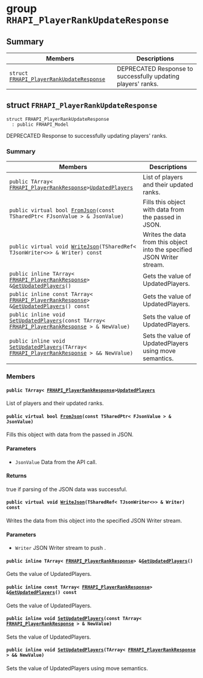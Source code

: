 # group `RHAPI_PlayerRankUpdateResponse` <a id="group__RHAPI__PlayerRankUpdateResponse"></a>

## Summary

 Members                        | Descriptions                                
--------------------------------|---------------------------------------------
`struct `[`FRHAPI_PlayerRankUpdateResponse`](#structFRHAPI__PlayerRankUpdateResponse) | DEPRECATED Response to successfully updating players&#39; ranks.

## struct `FRHAPI_PlayerRankUpdateResponse` <a id="structFRHAPI__PlayerRankUpdateResponse"></a>

```
struct FRHAPI_PlayerRankUpdateResponse
  : public FRHAPI_Model
```

DEPRECATED Response to successfully updating players&#39; ranks.

### Summary

 Members                        | Descriptions                                
--------------------------------|---------------------------------------------
`public TArray< `[`FRHAPI_PlayerRankResponse`](RHAPI_PlayerRankResponse.md#structFRHAPI__PlayerRankResponse)` > `[`UpdatedPlayers`](#structFRHAPI__PlayerRankUpdateResponse_1a7f6d7817320d4a24ba83cdbdb5f5acaf) | List of players and their updated ranks.
`public virtual bool `[`FromJson`](#structFRHAPI__PlayerRankUpdateResponse_1a5a4b1116d953b9afbdc16acfbd4a96d1)`(const TSharedPtr< FJsonValue > & JsonValue)` | Fills this object with data from the passed in JSON.
`public virtual void `[`WriteJson`](#structFRHAPI__PlayerRankUpdateResponse_1a8cd71b804c715c0c6ab1339c42416bd9)`(TSharedRef< TJsonWriter<>> & Writer) const` | Writes the data from this object into the specified JSON Writer stream.
`public inline TArray< `[`FRHAPI_PlayerRankResponse`](RHAPI_PlayerRankResponse.md#structFRHAPI__PlayerRankResponse)` > & `[`GetUpdatedPlayers`](#structFRHAPI__PlayerRankUpdateResponse_1ac7213500ce83733148a448a808771080)`()` | Gets the value of UpdatedPlayers.
`public inline const TArray< `[`FRHAPI_PlayerRankResponse`](RHAPI_PlayerRankResponse.md#structFRHAPI__PlayerRankResponse)` > & `[`GetUpdatedPlayers`](#structFRHAPI__PlayerRankUpdateResponse_1a67c1363557897ce067efec035674b8c5)`() const` | Gets the value of UpdatedPlayers.
`public inline void `[`SetUpdatedPlayers`](#structFRHAPI__PlayerRankUpdateResponse_1aaa5e1d700194f6d9ee5274fbeb3c5a6e)`(const TArray< `[`FRHAPI_PlayerRankResponse`](RHAPI_PlayerRankResponse.md#structFRHAPI__PlayerRankResponse)` > & NewValue)` | Sets the value of UpdatedPlayers.
`public inline void `[`SetUpdatedPlayers`](#structFRHAPI__PlayerRankUpdateResponse_1af0311c9de61026cc1885619cddf46298)`(TArray< `[`FRHAPI_PlayerRankResponse`](RHAPI_PlayerRankResponse.md#structFRHAPI__PlayerRankResponse)` > && NewValue)` | Sets the value of UpdatedPlayers using move semantics.

### Members

#### `public TArray< `[`FRHAPI_PlayerRankResponse`](RHAPI_PlayerRankResponse.md#structFRHAPI__PlayerRankResponse)` > `[`UpdatedPlayers`](#structFRHAPI__PlayerRankUpdateResponse_1a7f6d7817320d4a24ba83cdbdb5f5acaf) <a id="structFRHAPI__PlayerRankUpdateResponse_1a7f6d7817320d4a24ba83cdbdb5f5acaf"></a>

List of players and their updated ranks.

#### `public virtual bool `[`FromJson`](#structFRHAPI__PlayerRankUpdateResponse_1a5a4b1116d953b9afbdc16acfbd4a96d1)`(const TSharedPtr< FJsonValue > & JsonValue)` <a id="structFRHAPI__PlayerRankUpdateResponse_1a5a4b1116d953b9afbdc16acfbd4a96d1"></a>

Fills this object with data from the passed in JSON.

#### Parameters
* `JsonValue` Data from the API call.

#### Returns
true if parsing of the JSON data was successful.

#### `public virtual void `[`WriteJson`](#structFRHAPI__PlayerRankUpdateResponse_1a8cd71b804c715c0c6ab1339c42416bd9)`(TSharedRef< TJsonWriter<>> & Writer) const` <a id="structFRHAPI__PlayerRankUpdateResponse_1a8cd71b804c715c0c6ab1339c42416bd9"></a>

Writes the data from this object into the specified JSON Writer stream.

#### Parameters
* `Writer` JSON Writer stream to push .

#### `public inline TArray< `[`FRHAPI_PlayerRankResponse`](RHAPI_PlayerRankResponse.md#structFRHAPI__PlayerRankResponse)` > & `[`GetUpdatedPlayers`](#structFRHAPI__PlayerRankUpdateResponse_1ac7213500ce83733148a448a808771080)`()` <a id="structFRHAPI__PlayerRankUpdateResponse_1ac7213500ce83733148a448a808771080"></a>

Gets the value of UpdatedPlayers.

#### `public inline const TArray< `[`FRHAPI_PlayerRankResponse`](RHAPI_PlayerRankResponse.md#structFRHAPI__PlayerRankResponse)` > & `[`GetUpdatedPlayers`](#structFRHAPI__PlayerRankUpdateResponse_1a67c1363557897ce067efec035674b8c5)`() const` <a id="structFRHAPI__PlayerRankUpdateResponse_1a67c1363557897ce067efec035674b8c5"></a>

Gets the value of UpdatedPlayers.

#### `public inline void `[`SetUpdatedPlayers`](#structFRHAPI__PlayerRankUpdateResponse_1aaa5e1d700194f6d9ee5274fbeb3c5a6e)`(const TArray< `[`FRHAPI_PlayerRankResponse`](RHAPI_PlayerRankResponse.md#structFRHAPI__PlayerRankResponse)` > & NewValue)` <a id="structFRHAPI__PlayerRankUpdateResponse_1aaa5e1d700194f6d9ee5274fbeb3c5a6e"></a>

Sets the value of UpdatedPlayers.

#### `public inline void `[`SetUpdatedPlayers`](#structFRHAPI__PlayerRankUpdateResponse_1af0311c9de61026cc1885619cddf46298)`(TArray< `[`FRHAPI_PlayerRankResponse`](RHAPI_PlayerRankResponse.md#structFRHAPI__PlayerRankResponse)` > && NewValue)` <a id="structFRHAPI__PlayerRankUpdateResponse_1af0311c9de61026cc1885619cddf46298"></a>

Sets the value of UpdatedPlayers using move semantics.

